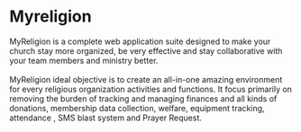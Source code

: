 # Myreligion
MyReligion is a complete web application suite designed to make your church stay more organized, be very effective and stay collaborative with your team members and ministry better. 
<br><br>
MyReligion ideal objective is to create an all-in-one amazing environment for every religious organization activities and functions. It focus primarily on removing the burden of tracking and managing finances and all kinds of donations, membership data collection, welfare, equipment tracking, attendance , SMS blast system and Prayer Request.
